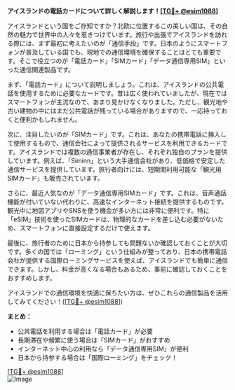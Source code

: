 **アイスランドの電話カードについて詳しく解説します！[[TG💪+ @esim1088](https://t.me/s/esim1088)]**

アイスランドという国をご存知ですか？北欧に位置するこの美しい国は、その自然の魅力で世界中の人々を惹きつけています。旅行や出張でアイスランドを訪れる際には、まず最初に考えたいのが「通信手段」です。日本のようにスマートフォンが普及している国でも、現地での通信環境を確保することはとても重要です。そこで役立つのが「電話カード」「SIMカード」「データ通信専用SIM」といった通信関連製品です。

まず、「電話カード」について説明しましょう。これは、アイスランドの公共電話を使用するために必要なカードです。昔は広く使われていましたが、現在ではスマートフォンが主流なので、あまり見かけなくなりました。ただし、観光地や古い建物の中にはまだ公共電話が残っている場合がありますので、一応持っておくと便利かもしれません。

次に、注目したいのが「SIMカード」です。これは、あなたの携帯電話に挿入して使用するもので、通信会社によって提供されるサービスを利用できるカードです。アイスランドでは複数の通信事業者が存在し、それぞれ独自のプランを提供しています。例えば、「Siminn」という大手通信会社があり、低価格で安定した通信サービスを提供しています。旅行者向けには、短期間利用可能な「観光用SIMカード」も販売されています。

さらに、最近人気なのが「データ通信専用SIMカード」です。これは、音声通話機能が付いていない代わりに、高速なインターネット接続を提供するものです。観光中に地図アプリやSNSを使う機会が多い方には非常に便利です。特に「eSIM」技術を使ったSIMカードは、物理的なカードを差し込む必要がないため、スマートフォンに直接設定するだけで使えます。

最後に、旅行者のために日本から持参しても問題ないか確認しておくことが大切です。多くの国では「ローミング」という仕組みが整っており、日本の携帯電話会社が提供する国際ローミングサービスを使えば、アイスランドでも簡単に通信できます。しかし、料金が高くなる場合もあるため、事前に確認しておくことをおすすめします。

アイスランドでの通信環境を快適に保ちたい方は、ぜひこれらの通信製品を活用してみてください！([[TG💪+ @esim1088](https://t.me/s/esim1088)])

**まとめ：**
- 公共電話を利用する場合は「電話カード」が必要
- 長期滞在や頻繁に使う場合は「SIMカード」がおすすめ
- インターネット中心の利用なら「データ通信専用SIM」が便利
- 日本から持参する場合は「国際ローミング」をチェック！

[[TG💪+ @esim1088](https://t.me/s/esim1088)]  
![Image](https://i.postimg.cc/Y0z9fWf4/image.png)